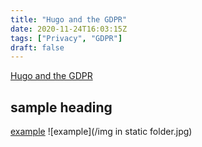 ```yaml
---
title: "Hugo and the GDPR"
date: 2020-11-24T16:03:15Z
tags: ["Privacy", "GDPR"]
draft: false
---
```

[Hugo and the GDPR](https://gohugo.io/about/hugo-and-gdpr/)

## sample heading
[example](https://example.com)
![example](/img in static folder.jpg)